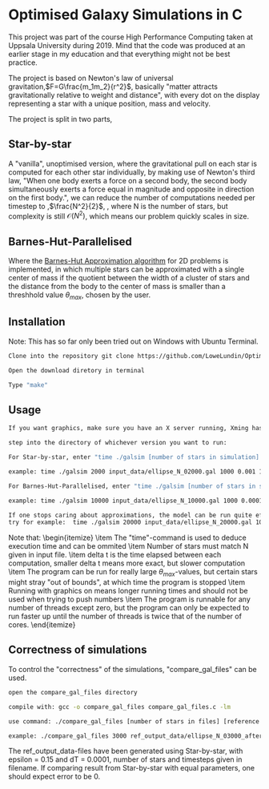 # Optimised Galaxy Simulations in C

This project was part of the course High Performance Computing taken at Uppsala University during 2019. Mind that the code was produced at an earlier stage in my education and that everything might not be best practice.

The project is based on Newton's law of universal gravitation,$F=G\frac{m_1m_2}{r^2}$, basically "matter attracts gravitationally relative to weight and distance", with every dot on the display representing a star with a unique position, mass and velocity.

The project is split in two parts,

## Star-by-star

A "vanilla", unoptimised version, where the gravitational pull on each star is computed for each other star individually, by making use of Newton's third law, "When one body exerts a force on a second body, the second body simultaneously exerts a force equal in magnitude and opposite in direction on the first body.", we can reduce the number of computations needed per timestep to ,$\frac{N^2}{2}$, , where N is the number of stars, but complexity is still $\mathcal{O}(N^2)$, which means our problem quickly scales in size.

## Barnes-Hut-Parallelised

Where the [Barnes-Hut Approximation algorithm](https://en.wikipedia.org/wiki/Barnes%E2%80%93Hut_simulation) for 2D problems is implemented, in which multiple stars can be approximated with a single center of mass if the quotient between the width of a cluster of stars and the distance from the body to the center of mass is smaller than a  threshhold value $\theta_{max}$, chosen by the user. 

## Installation
Note: This has so far only been tried out on Windows with Ubuntu Terminal.

```bash
Clone into the repository git clone https://github.com/LoweLundin/Optimised-galaxy-simulations-in-C

Open the download diretory in terminal

Type "make"
```

## Usage

```bash
If you want graphics, make sure you have an X server running, Xming has been used in development.

step into the directory of whichever version you want to run:

For Star-by-star, enter "time ./galsim [number of stars in simulation] [input file to read] [number of timesteps to run] [delta t] [graphics on/off boolean]"

example: time ./galsim 2000 input_data/ellipse_N_02000.gal 1000 0.001 1

For Barnes-Hut-Parallelised, enter "time ./galsim [number of stars in simulation] [input file to read] [number of timesteps to run] [delta t] [$\theta_{max}$]  [graphics on/off boolean] [number of threads to run on]"

example: time ./galsim 10000 input_data/ellipse_N_10000.gal 1000 0.0001 0.25 1 4

If one stops caring about approximations, the model can be run quite effectively with Barnes-Hut, 
try for example:  time ./galsim 20000 input_data/ellipse_N_20000.gal 1000 0.001 1 1 4
```
Note that:
\begin{itemize}
\item The "time"-command is used to deduce execution time and can be ommited 
\item Number of stars must match N given in input file.
\item delta t is the time elapsed between each computation, smaller delta t means more exact, but slower computation
\item The program can be run for really large $\theta_{max}$-values, but certain stars might stray "out of bounds", at which time the program is stopped
\item Running with graphics on means longer running times and should not be used when trying to push numbers
\item The program is runnable for any number of threads except zero, but the program can only be expected to run faster up until the number of threads is twice that of the number of cores. 
\end{itemize}

## Correctness of simulations

To control the "correctness" of the simulations, "compare_gal_files" can be used.

```bash
open the compare_gal_files directory

compile with: gcc -o compare_gal_files compare_gal_files.c -lm

use command: ./compare_gal_files [number of stars in files] [reference output data file] [result from last simulation, stored in "result.gal"] 

example: ./compare_gal_files 3000 ref_output_data/ellipse_N_03000_after100steps.gal ../result.gal
```

The ref_output_data-files have been generated using Star-by-star, with epsilon = 0.15 and dT = 0.0001, number of stars and timesteps given in filename. If comparing result from Star-by-star with equal parameters, one should expect error to be 0.
